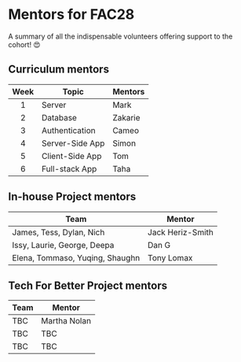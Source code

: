 # Mentors for FAC28

A summary of all the indispensable volunteers offering support to the cohort! 😍

## Curriculum mentors
| Week | Topic           | Mentors   |
| :--: | --------------- | --------- |
|  1   | Server          | Mark      |
|  2   | Database        | Zakarie   |
|  3   | Authentication  | Cameo     |
|  4   | Server-Side App | Simon     |
|  5   | Client-Side App | Tom       |
|  6   | Full-stack App  | Taha      |

## In-house Project mentors
| Team | Mentor |
| ---- | ------ |
| James, Tess, Dylan, Nich  | Jack Heriz-Smith   |
| Issy, Laurie, George, Deepa  | Dan G  |
| Elena, Tommaso, Yuqing, Shaughn  | Tony Lomax   |

## Tech For Better Project mentors
| Team | Mentor |
| ---- | ------ |
| TBC  | Martha Nolan    |
| TBC  | TBC    |
| TBC  | TBC    |
